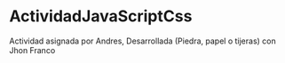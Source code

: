 # ActividadJavaScriptCss
Actividad asignada por Andres, Desarrollada (Piedra, papel o tijeras) con Jhon Franco
